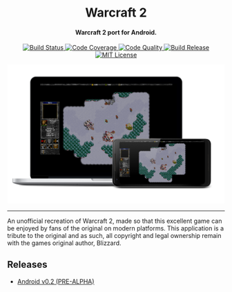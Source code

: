 <h1 align="center">Warcraft 2</h1>

<h4 align="center">Warcraft 2 port for Android. </h4>

<p align="center">
    <a href="https://travis-ci.com/blairisme/warcraft">
        <img src="https://travis-ci.com/blairisme/warcraft.svg?token=xAbCzFqN7meosKLcCcxB&branch=develop"
            alt="Build Status"/>
    </a>
    <!-- <a href="https://codeclimate.com/github/blairisme/warcraft/test_coverage">
        <img src="https://api.codeclimate.com/v1/badges/0c61118331b6168cb5e9/test_coverage"
            alt="Code Coverage"/>
    </a> -->
    <a href="https://codecov.io/gh/blairisme/warcraft">
        <img src="https://codecov.io/gh/blairisme/warcraft/branch/develop/graph/badge.svg?token=mJVgDaze7L"
            alt="Code Coverage"/>
    </a>    
    <a href="https://codeclimate.com/github/blairisme/warcraft/maintainability">
        <img src="https://api.codeclimate.com/v1/badges/0c61118331b6168cb5e9/maintainability"
            alt="Code Quality"/>
    </a>
    <a href="https://github.com/blairisme/warcraft/releases/tag/v0.2-alpha">
        <img src="https://img.shields.io/badge/release-v0.2-blue.svg"
            alt="Build Release"/>
    </a>
    <a href="https://github.com/blairisme/warcraft/blob/develop/LICENSE">
        <img src="https://img.shields.io/badge/license-MIT-blue.svg"
            alt="MIT License"/>
    </a>
</p>

![Alt text](/docs/combined.png?raw=true "Application")

---

An unofficial recreation of Warcraft 2, made so that this excellent game can be enjoyed by fans of the original on modern platforms. This application is a tribute to the original and as such, all copyright and legal ownership remain with the games original author, Blizzard.

## Releases

- [Android v0.2 (PRE-ALPHA)](https://github.com/blairisme/warcraft/releases/latest/download/Warcraft-Android.apk)
